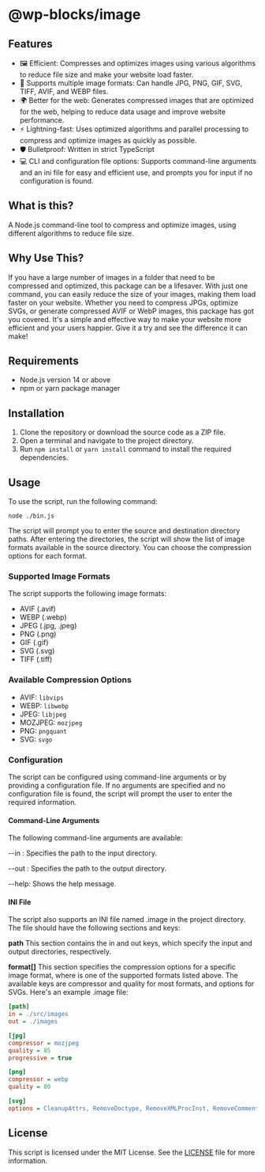 # @wp-blocks/image

## Features
- 🖼️ Efficient: Compresses and optimizes images using various algorithms to reduce file size and make your website load faster.
- 🔄 Supports multiple image formats: Can handle JPG, PNG, GIF, SVG, TIFF, AVIF, and WEBP files.
- 🌍 Better for the web: Generates compressed images that are optimized for the web, helping to reduce data usage and improve website performance.
- ⚡️ Lightning-fast: Uses optimized algorithms and parallel processing to compress and optimize images as quickly as possible.
- 🛡️ Bulletproof: Written in strict TypeScript
- 💻 CLI and configuration file options: Supports command-line arguments and an ini file for easy and efficient use, and prompts you for input if no configuration is found.

## What is this?
A Node.js command-line tool to compress and optimize images, using different algorithms to reduce file size.

## Why Use This?
If you have a large number of images in a folder that need to be compressed and optimized, this package can be a lifesaver. With just one command, you can easily reduce the size of your images, making them load faster on your website. Whether you need to compress JPGs, optimize SVGs, or generate compressed AVIF or WebP images, this package has got you covered. It's a simple and effective way to make your website more efficient and your users happier. Give it a try and see the difference it can make!

## Requirements

- Node.js version 14 or above
- npm or yarn package manager

## Installation

1. Clone the repository or download the source code as a ZIP file.
2. Open a terminal and navigate to the project directory.
3. Run `npm install` or `yarn install` command to install the required dependencies.

## Usage

To use the script, run the following command:

```
node ./bin.js
```

The script will prompt you to enter the source and destination directory paths. After entering the directories, the script will show the list of image formats available in the source directory. You can choose the compression options for each format.

### Supported Image Formats

The script supports the following image formats:

- AVIF (.avif)
- WEBP (.webp)
- JPEG (.jpg, .jpeg)
- PNG (.png)
- GIF (.gif)
- SVG (.svg)
- TIFF (.tiff)

### Available Compression Options

- AVIF: `libvips`
- WEBP: `libwebp`
- JPEG: `libjpeg`
- MOZJPEG: `mozjpeg`
- PNG: `pngquant`
- SVG: `svgo`

### Configuration

The script can be configured using command-line arguments or by providing a configuration file. If no arguments are specified and no configuration file is found, the script will prompt the user to enter the required information.

#### Command-Line Arguments
The following command-line arguments are available:

--in <path>: Specifies the path to the input directory.

--out <path>: Specifies the path to the output directory.

--help: Shows the help message.

#### INI File
The script also supports an INI file named .image in the project directory. The file should have the following sections and keys:

**path** This section contains the in and out keys, which specify the input and output directories, respectively.

**format[]** This section specifies the compression options for a specific image format, where <format> is one of the supported formats listed above. The available keys are compressor and quality for most formats, and options for SVGs.
Here's an example .image file:

```ini
[path]
in = ./src/images
out = ./images

[jpg]
compressor = mozjpeg
quality = 85
progressive = true

[png]
compressor = webp
quality = 80

[svg]
options = CleanupAttrs, RemoveDoctype, RemoveXMLProcInst, RemoveComments, RemoveMetadata, RemoveXMLNS, RemoveEditorsNSData, RemoveTitle, RemoveDesc, RemoveUselessDefs, RemoveEmptyAttrs, RemoveHiddenElems, RemoveEmptyContainers, RemoveEmptyText, RemoveUnusedNS, ConvertShapeToPath, SortAttrs, MergePaths, SortDefsChildren, RemoveDimensions, RemoveStyleElement, RemoveScriptElement, InlineStyles, removeViewBox, removeElementsByAttr, cleanupIDs, convertColors, removeRasterImages, removeUselessStrokeAndFill, removeNonInheritableGroupAttrs,
```

## License

This script is licensed under the MIT License. See the [LICENSE](./LICENSE) file for more information.
